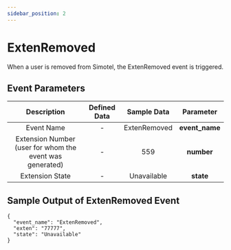 ```yaml
---
sidebar_position: 2
---
```

# ExtenRemoved

When a user is removed from Simotel, the ExtenRemoved event is triggered.


## Event Parameters
<div class="custom-table">

|                         Description                         | Defined Data | Sample Data   |    Parameter    |
|:----------------------------------------------------------:|:------------:|:-------------:|:---------------:|
|                       Event Name                           |      -       |  ExtenRemoved  | **event_name**  |
|                     Extension Number (user for whom the event was generated) |      -       |      559      |   **number**    |
|                       Extension State                      |      -       |  Unavailable  |    **state**    |
</div>

## Sample Output of ExtenRemoved Event



```shell
{
  "event_name": "ExtenRemoved",
  "exten": "77777",
  "state": "Unavailable"
}
```